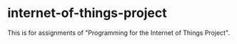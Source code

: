 # internet-of-things-project
This is for assignments of "Programming for the Internet of Things Project".
